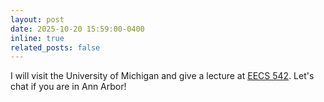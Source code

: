 ```yaml
---
layout: post
date: 2025-10-20 15:59:00-0400
inline: true
related_posts: false
---
```


I will visit the University of Michigan and give a lecture at [EECS 542](https://docs.google.com/document/d/1r77TQRWTwkd0m_2DA-iwYLcdfd3bMH0M/edit). Let's chat if you are in Ann Arbor!